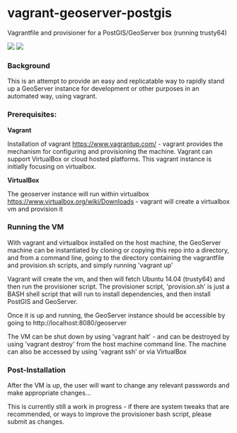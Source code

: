 # vagrant-geoserver-postgis
Vagrantfile and provisioner for a PostGIS/GeoServer box (running trusty64)

![]({{site.baseurl}}/http://aivolution.com/images/icon-technology-geoserver.png) ![]({{site.baseurl}}/http://cdn.rawgit.com/cfoellmann/chocolatey-packages/master/icons/vagrant.png)

### Background

This is an attempt to provide an easy and replicatable way to rapidly stand up a GeoServer instance for development or other purposes in an automated way, using vagrant.

### Prerequisites:

**Vagrant**

Installation of vagrant https://www.vagrantup.com/ - vagrant provides the mechanism for configuring and provisioning the machine.  Vagrant can support VirtualBox or cloud hosted platforms.  This vagrant instance is initially focusing on virtualbox.

**VirtualBox**

The geoserver instance will run within virtualbox https://www.virtualbox.org/wiki/Downloads - vagrant will create a virtualbox vm and provision it

### Running the VM

With vagrant and virtualbox installed on the host machine, the GeoServer machine can be instantiated by cloning or copying this repo into a directory, and from a command line, going to the directory containing the vagrantfile and provision.sh scripts, and simply running 'vagrant up'

Vagrant will create the vm, and then will fetch Ubuntu 14.04 (trusty64) and then run the provisioner script.  The provisioner script, 'provision.sh' is just a BASH shell script that will run to install dependencies, and then install PostGIS and GeoServer.

Once it is up and running, the GeoServer instance should be accessible by going to http://localhost:8080/geoserver

The VM can be shut down by using 'vagrant halt' - and can be destroyed by using 'vagrant destroy' from the host machine command line.  The machine can also be accessed by using 'vagrant ssh' or via VirtualBox

### Post-Installation

After the VM is up, the user will want to change any relevant passwords and make appropriate changes...

This is currently still a work in progress - if there are system tweaks that are recommended, or ways to improve the provisioner bash script, please submit as changes.


